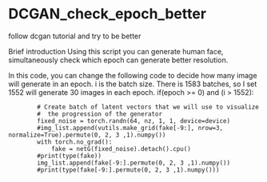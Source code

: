 # DCGAN_check_epoch_better
follow dcgan tutorial and try to be better

Brief introduction
    Using this script you can generate human face, simultaneously check which epoch can generate better resolution.

In this code, you can change the following code to decide how many image will generate in an epoch. i is the batch size. There is 1583 batches, so I set 1552 will generate 30 images in each epoch.
    if(epoch >= 0) and (i > 1552):  

            # Create batch of latent vectors that we will use to visualize
            #  the progression of the generator
            fixed_noise = torch.randn(64, nz, 1, 1, device=device)         
            #img_list.append(vutils.make_grid(fake[-9:], nrow=3, normalize=True).permute(0, 2, 3 ,1).numpy())
            with torch.no_grad():
                fake = netG(fixed_noise).detach().cpu()
            #print(type(fake))
            img_list.append(fake[-9:].permute(0, 2, 3 ,1).numpy())
            #print(type(fake[-9:].permute(0, 2, 3 ,1).numpy()))

